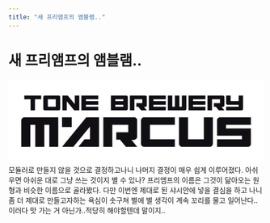 ```yaml
---
title: "새 프리앰프의 앰블램.."
---
```

# 새 프리앰프의 앰블램..


![image](/assets/images/8e563de8a2e18c1de4218012c67f3f23.jpg)
모듈러로 만들지 않을 것으로 결정하고나니 나머지 결정이 매우 쉽게 이루어졌다. 아쉬우면 아쉬운 대로 그냥 쓰는 것이지 별 수 있나? 프리앰프의 이름은 그것이 닮아오는 원형과 비슷한 이름으로 골라봤다. 
다만 이번엔 제대로 된 샤시안에 넣을 결심을 하고 나니 좀 더 제대로 만들고자하는 욕심이 솟구쳐 별에 별 생각이 계속 꼬리를 물고 일어난다..
이러다 맛 가는 거 아닌가..적당히 해야할텐데 말이지..

